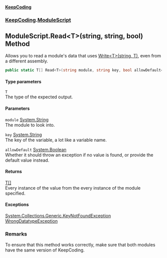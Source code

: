 #### [KeepCoding](index.md 'index')
### [KeepCoding](KeepCoding.md 'KeepCoding').[ModuleScript](KeepCoding_ModuleScript.md 'KeepCoding.ModuleScript')
## ModuleScript.Read&lt;T&gt;(string, string, bool) Method
Allows you to read a module's data that uses [Write&lt;T&gt;(string, T)](KeepCoding_ModuleScript_Write_T_(string_T).md 'KeepCoding.ModuleScript.Write&lt;T&gt;(string, T)'), even from a different assembly.  
```csharp
public static T[] Read<T>(string module, string key, bool allowDefault=false);
```
#### Type parameters
<a name='KeepCoding_ModuleScript_Read_T_(string_string_bool)_T'></a>
`T`  
The type of the expected output.
  
#### Parameters
<a name='KeepCoding_ModuleScript_Read_T_(string_string_bool)_module'></a>
`module` [System.String](https://docs.microsoft.com/en-us/dotnet/api/System.String 'System.String')  
The module to look into.
  
<a name='KeepCoding_ModuleScript_Read_T_(string_string_bool)_key'></a>
`key` [System.String](https://docs.microsoft.com/en-us/dotnet/api/System.String 'System.String')  
The key of the variable, a lot like a variable name.
  
<a name='KeepCoding_ModuleScript_Read_T_(string_string_bool)_allowDefault'></a>
`allowDefault` [System.Boolean](https://docs.microsoft.com/en-us/dotnet/api/System.Boolean 'System.Boolean')  
Whether it should throw an exception if no value is found, or provide the default value instead.
  
#### Returns
[T](KeepCoding_ModuleScript_Read_T_(string_string_bool).md#KeepCoding_ModuleScript_Read_T_(string_string_bool)_T 'KeepCoding.ModuleScript.Read&lt;T&gt;(string, string, bool).T')[[]](https://docs.microsoft.com/en-us/dotnet/api/System.Array 'System.Array')  
Every instance of the value from the every instance of the module specified.
#### Exceptions
[System.Collections.Generic.KeyNotFoundException](https://docs.microsoft.com/en-us/dotnet/api/System.Collections.Generic.KeyNotFoundException 'System.Collections.Generic.KeyNotFoundException')  
[WrongDatatypeException](KeepCoding_WrongDatatypeException.md 'KeepCoding.WrongDatatypeException')  
### Remarks
To ensure that this method works correctly, make sure that both modules have the same version of KeepCoding.  
